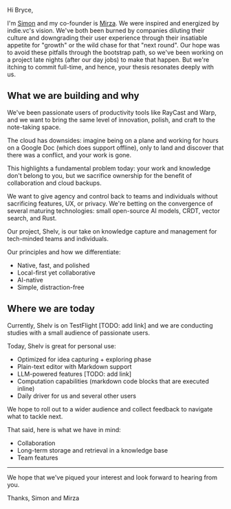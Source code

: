

Hi Bryce,

I'm [Simon](https://www.linkedin.com/in/skorzunov/) and my co-founder is [Mirza](https://www.linkedin.com/in/mpasalic/). We were inspired and energized by indie.vc's vision. We've both been burned by companies diluting their culture and downgrading their user experience through their insatiable appetite for "growth" or the wild chase for that "next round". Our hope was to avoid these pitfalls through the bootstrap path, so we've been working on a project late nights (after our day jobs) to make that happen. But we're itching to commit full-time, and hence, your thesis resonates deeply with us.

## What we are building and why

We've been passionate users of productivity tools like RayCast and Warp, and we want to bring the same level of innovation, polish, and craft to the note-taking space.

The cloud has downsides: imagine being on a plane and working for hours on a Google Doc (which does support offline), only to land and discover that there was a conflict, and your work is gone.

This highlights a fundamental problem today: your work and knowledge don't belong to you, but we sacrifice ownership for the benefit of collaboration and cloud backups.

We want to give agency and control back to teams and individuals without sacrificing features, UX, or privacy. We're betting on the convergence of several maturing technologies: small open-source AI models, CRDT, vector search, and Rust.

Our project, Shelv, is our take on knowledge capture and management for tech-minded teams and individuals.

Our principles and how we differentiate:
- Native, fast, and polished
- Local-first yet collaborative
- AI-native
- Simple, distraction-free

## Where we are today

Currently, Shelv is on TestFlight [TODO: add link] and we are conducting studies with a small audience of passionate users.

Today, Shelv is great for personal use:
- Optimized for idea capturing + exploring phase
- Plain-text editor with Markdown support
- LLM-powered features [TODO: add link]
- Computation capabilities (markdown code blocks that are executed inline)
- Daily driver for us and several other users

We hope to roll out to a wider audience and collect feedback to navigate what to tackle next.

That said, here is what we have in mind:
- Collaboration
- Long-term storage and retrieval in a knowledge base
- Team features

---

We hope that we've piqued your interest and look forward to hearing from you.

Thanks,
Simon and Mirza